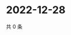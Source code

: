 # 2022-12-28

共 0 条

<!-- BEGIN WEIBO -->
<!-- 最后更新时间 Wed Dec 28 2022 00:17:59 GMT+0800 (China Standard Time) -->

<!-- END WEIBO -->

